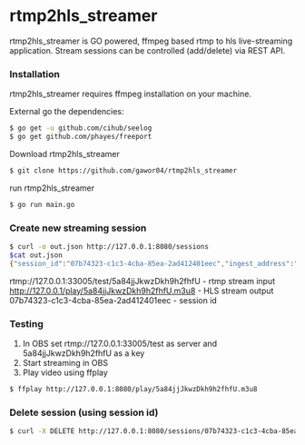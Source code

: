 # rtmp2hls_streamer

rtmp2hls_streamer is GO powered, ffmpeg based rtmp to hls live-streaming application. Stream sessions can be controlled (add/delete) via REST API.

### Installation

rtmp2hls_streamer requires ffmpeg installation on your machine.

External go the dependencies:
```sh
$ go get -u github.com/cihub/seelog
$ go get github.com/phayes/freeport
```

Download rtmp2hls_streamer
```sh
$ git clone https://github.com/gawor04/rtmp2hls_streamer
```

run rtmp2hls_streamer
```sh
$ go run main.go
```

### Create new streaming session
```sh
$ curl -o out.json http://127.0.0.1:8080/sessions
$cat out.json 
{"session_id":"07b74323-c1c3-4cba-85ea-2ad412401eec","ingest_address":"rtmp://127.0.0.1:33005/test/5a84jjJkwzDkh9h2fhfU","playback_url":"http://127.0.0.1/play/5a84jjJkwzDkh9h2fhfU.m3u8"}
```

rtmp://127.0.0.1:33005/test/5a84jjJkwzDkh9h2fhfU - rtmp stream input
http://127.0.0.1/play/5a84jjJkwzDkh9h2fhfU.m3u8  - HLS stream output
07b74323-c1c3-4cba-85ea-2ad412401eec             - session id

### Testing
1. In OBS set rtmp://127.0.0.1:33005/test as server and 5a84jjJkwzDkh9h2fhfU as a key
2. Start streaming in OBS
3. Play video using ffplay
```sh
$ ffplay http://127.0.0.1:8080/play/5a84jjJkwzDkh9h2fhfU.m3u8
```

### Delete session (using session id)
```sh
$ curl -X DELETE http://127.0.0.1:8080/sessions/07b74323-c1c3-4cba-85ea-2ad412401eec
